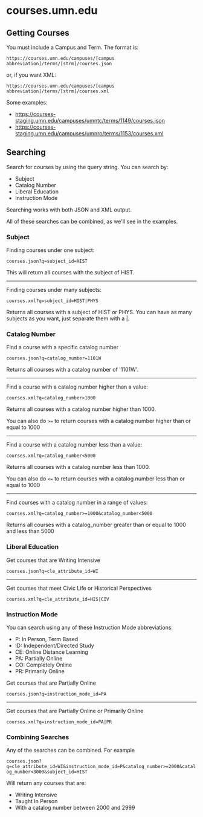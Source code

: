 # courses.umn.edu

## Getting Courses

You must include a Campus and Term. The format is:

`https://courses.umn.edu/campuses/[campus abbreviation]/terms/[strm]/courses.json`

or, if you want XML:

`https://courses.umn.edu/campuses/[campus abbreviation]/terms/[strm]/courses.xml`

Some examples:

- https://courses-staging.umn.edu/campuses/umntc/terms/1149/courses.json
- https://courses-staging.umn.edu/campuses/umnro/terms/1153/courses.xml

## Searching

Search for courses by using the query string. You can search by:

- Subject
- Catalog Number
- Liberal Education 
- Instruction Mode

Searching works with both JSON and XML output.

All of these searches can be combined, as we'll see in the examples.

### Subject

Finding courses under one subject:

`courses.json?q=subject_id=HIST`

This will return all courses with the subject of HIST.

----

Finding courses under many subjects:

`courses.xml?q=subject_id=HIST|PHYS`

Returns all courses with a subject of HIST or PHYS. You can have as many subjects as you want, just separate them with a |.

### Catalog Number

Find a course with a specific catalog number

`courses.json?q=catalog_number=1101W`

Returns all courses with a catalog number of '1101W'.

----

Find a course with a catalog number higher than a value:

`courses.xml?q=catalog_number>1000`

Returns all courses with a catalog number higher than 1000. 

You can also do `>=` to return courses with a catalog number higher than or equal to 1000

----

Find a course with a catalog number less than a value:

`courses.xml?q=catalog_number<5000`

Returns all courses with a catalog number less than 1000. 

You can also do `<=` to return courses with a catalog number less than or equal to 1000

---

Find courses with a catalog number in a range of values:

`courses.xml?q=catalog_number>=1000&catalog_number<5000`

Returns all courses with a catalog_number greater than or equal to 1000 and less than 5000

### Liberal Education

Get courses that are Writing Intensive

`courses.json?q=cle_attribute_id=WI`

---

Get courses that meet Civic Life or Historical Perspectives

`courses.xml?q=cle_attribute_id=HIS|CIV`

### Instruction Mode

You can search using any of these Instruction Mode abbreviations:


- P: In Person, Term Based
- ID: Independent/Directed Study
- CE: Online Distance Learning
- PA: Partially Online
- CO: Completely Online
- PR: Primarily Online

Get courses that are Partially Online

`courses.json?q=instruction_mode_id=PA`

----

Get courses that are Partially Online or Primarily Online

`courses.xml?q=instruction_mode_id=PA|PR`

### Combining Searches

Any of the searches can be combined. For example

`courses.json?q=cle_attribute_id=WI&instruction_mode_id=P&catalog_number>=2000&catalog_number<3000&subject_id=HIST`

Will return any courses that are:

- Writing Intensive
- Taught In Person
- With a catalog number between 2000 and 2999
